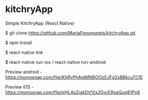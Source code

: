# kitchryApp
Simple KitchryApp (React Native)

$ git clone https://github.com/MariaPonomarets/kitchryApp.git

$ npm install

$ react-native link

$ react-native run-ios / react-native run-android

Preview android - https://monosnap.com/file/KhRyPhAglMNBOOzEJFg2xBBkcuTCfE

Preview iOS - https://monosnap.com/file/pHL4pZjgkDV12x2GyrERgaQug81Po6


